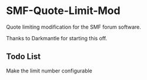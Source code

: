 SMF-Quote-Limit-Mod
===================

Quote limiting modification for the SMF forum software.

Thanks to Darkmantle for starting this off.

Todo List
---------

Make the limit number configurable
